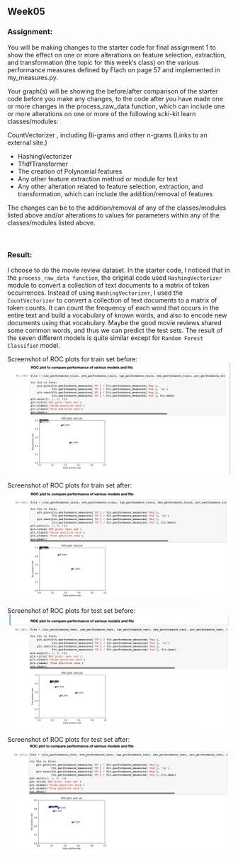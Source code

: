 ## Week05
### Assignment:
You will be making changes to the starter code for final assignment 1 to show the effect on one or more alterations on feature selection, extraction, and transformation (the topic for this week’s class) on the various performance measures defined by Flach on page 57 and implemented in my_measures.py.

Your graph(s) will be showing the before/after comparison of the starter code before you make any changes, to the code after you have made one or more changes in the process_raw_data function, which can include one or more alterations on one or more of the following scki-kit learn classes/modules: 

CountVectorizer , including Bi-grams and other n-grams (Links to an external site.)
* HashingVectorizer
* TfidfTransformer 
* The creation of Polynomial features 
* Any other feature extraction method or module for text
* Any other alteration related to feature selection, extraction, and transformation, which can include the addition/removal of features

The changes can be to the addition/removal of any of the classes/modules listed above and/or alterations to values for parameters within any of the classes/modules listed above. 

<br>

### Result:
I choose to do the movie review dataset. In the starter code, I noticed that in the `process_raw_data function`, the original code used `HashingVectorizer` module to convert a collection of text documents to a matrix of token occurrences. Instead of using `HashingVectorizer`, I used the `CountVectorizer` to convert a collection of text documents to a matrix of token counts. It can count the frequency of each word that occurs in the entire text and build a vocabulary of known words, and also to encode new documents using that vocabulary. Maybe the good movie reviews shared some common words, and thus we can predict the test sets. The result of the seven different models is quite similar except for `Random Forest Classifie`r model.

Screenshot of ROC plots for train set before:
![sketch1](https://github.com/kanodesu/ML_Sp22/blob/main/week05/Screen%20Shot%202022-03-07%20at%2019.39.00.png "sketch1")

Screenshot of ROC plots for train set after:
![sketch1](https://github.com/kanodesu/ML_Sp22/blob/main/week05/Screen%20Shot%202022-03-07%20at%2019.39.41.png "sketch1")

Screenshot of ROC plots for test set before:
![sketch1](https://github.com/kanodesu/ML_Sp22/blob/main/week05/Screen%20Shot%202022-03-07%20at%2019.40.09.png "sketch1")

Screenshot of ROC plots for test set after:
![sketch1](https://github.com/kanodesu/ML_Sp22/blob/main/week05/Screen%20Shot%202022-03-07%20at%2019.40.16.png "sketch1")
